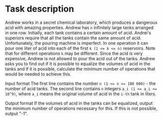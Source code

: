 # Task description

Andrew works in a secret chemical laboratory, which produces a dangerous acid with amazing properties.
Andrew has `n` infinitely large tanks arranged in one row.
Initially, each tank contains a certain amount of acid.
Andrei's superiors require that all the tanks contain the same amount of acid.
Unfortunately, the pouring machine is imperfect.
In one operation it can pour one liter of acid into each of the first `k (1 <= k <= n)` reservoirs.
Note that for different operations `k` may be different. Since the acid is very expensive,
Andrew is not allowed to pour the acid out of the tanks.
Andrew asks you to find out if it is possible to equalize the volumes of acid in the tanks
and if it is possible, calculate the minimum number of operations that would be needed to achieve this.

Input format
The first line contains the number `n (1 <= n <= 100 000)` - the number of acid tanks.
The second line contains `n` integers `a_i (1 <= a_i <= 10^9)`,
where `a_i` means the original volume of acid in the `i-th` tank in liters.

Output format
If the volumes of acid in the tanks can be equalized, output the minimum number of operations necessary for this.
If this is not possible, output "-1".